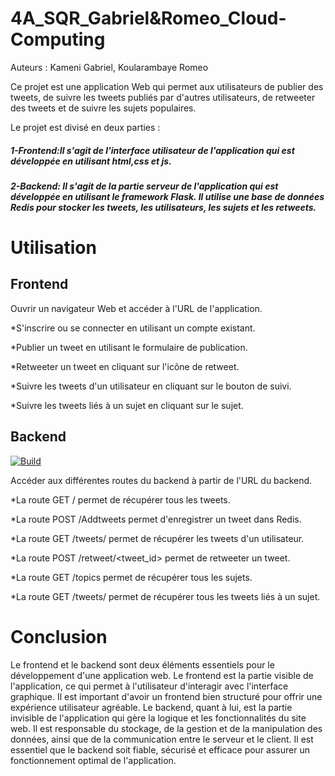 # 4A_SQR_Gabriel&Romeo_Cloud-Computing
Auteurs :
Kameni Gabriel,
Koularambaye Romeo 

Ce projet est une application Web qui permet aux utilisateurs de publier des tweets, de suivre les tweets publiés par d'autres utilisateurs, de retweeter des tweets et de suivre les sujets populaires.

Le projet est divisé en deux parties :

##### 1-Frontend:Il s'agit de l'interface utilisateur de l'application qui est développée en utilisant html,css et js.

##### 2-Backend: Il s'agit de la partie serveur de l'application qui est développée en utilisant le framework Flask. Il utilise une base de données Redis pour stocker les tweets, les utilisateurs, les sujets et les retweets.

# Utilisation
## Frontend
Ouvrir un navigateur Web et accéder à l'URL de l'application.

*S'inscrire ou se connecter en utilisant un compte existant.

*Publier un tweet en utilisant le formulaire de publication.

*Retweeter un tweet en cliquant sur l'icône de retweet.

*Suivre les tweets d'un utilisateur en cliquant sur le bouton de suivi.

*Suivre les tweets liés à un sujet en cliquant sur le sujet.

## Backend

[![Build](https://github.com/gabi49/4A_SQR_Gabriel_Romeo_Cloud-Computing/actions/workflows/build.yml/badge.svg)](https://github.com/gabi49/4A_SQR_Gabriel_Romeo_Cloud-Computing/actions/workflows/build.yml)

Accéder aux différentes routes du backend à partir de l'URL du backend.

*La route GET / permet de récupérer tous les tweets.

*La route POST /Addtweets permet d'enregistrer un tweet dans Redis.

*La route GET /tweets/<username> permet de récupérer les tweets d'un utilisateur.

*La route POST /retweet/<tweet_id> permet de retweeter un tweet.

*La route GET /topics permet de récupérer tous les sujets.

*La route GET /tweets/<topic> permet de récupérer tous les tweets liés à un sujet.


# Conclusion
Le frontend et le backend sont deux éléments essentiels pour le développement d'une application web. Le frontend est la partie visible de l'application, ce qui permet à l'utilisateur d'interagir avec l'interface graphique. Il est important d'avoir un frontend bien structuré pour offrir une expérience utilisateur agréable.
Le backend, quant à lui, est la partie invisible de l'application qui gère la logique et les fonctionnalités du site web. Il est responsable du stockage, de la gestion et de la manipulation des données, ainsi que de la communication entre le serveur et le client. Il est essentiel que le backend soit fiable, sécurisé et efficace pour assurer un fonctionnement optimal de l'application.
